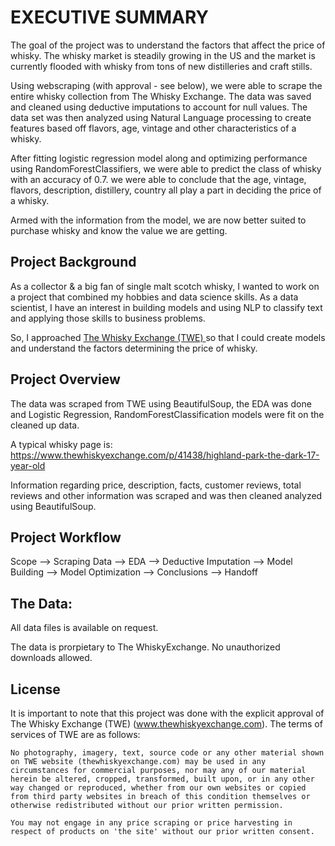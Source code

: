 # EXECUTIVE SUMMARY

The goal of the project was to understand the factors that affect the price of whisky. The whisky market is steadily growing in the US and the market is currently flooded with whisky from tons of new distilleries and craft stills. 

Using webscraping (with approval - see below), we were able to scrape the entire whisky collection from The Whisky Exchange. The data was saved and cleaned using deductive imputations to account for null values. The data set was then analyzed using Natural Language processing to create features based off flavors, age, vintage and other characteristics of a whisky.

After fitting logistic regression model along and optimizing performance using RandomForestClassifiers, we were able to predict the class of whisky with an accuracy of 0.7. we were able to conclude that the age, vintage, flavors, description, distillery, country all play a part in deciding the price of a whisky.

Armed with the information from the model, we are now better suited to purchase whisky and know the value we are getting.

## Project Background

As a collector & a big fan of single malt scotch whisky, I wanted to work on a project that combined my hobbies and data science skills. As a data scientist, I have an interest in building models and using NLP to classify text and applying those skills to business problems. 

So, I approached <a href = 'www.thewhiskyexchange.com'> The Whisky Exchange (TWE) </a> so that I could create models and understand the factors determining the price of whisky.

## Project Overview

The data was scraped from TWE using BeautifulSoup, the EDA was done and Logistic Regression, RandomForestClassification models were fit on the cleaned up data. 

A typical whisky page is: https://www.thewhiskyexchange.com/p/41438/highland-park-the-dark-17-year-old

Information regarding price, description, facts, customer reviews, total reviews and other information was scraped and was then cleaned analyzed using BeautifulSoup.

## Project Workflow

Scope --> Scraping Data --> EDA --> Deductive Imputation --> Model Building --> Model Optimization --> Conclusions --> Handoff

## The Data:

All data files is available on request.

The data is prorpietary to The WhiskyExchange. No unauthorized downloads allowed.

## License

It is important to note that this project was done with the explicit approval of The Whisky Exchange (TWE) (www.thewhiskyexchange.com). The terms of services of TWE are as follows:

````````
No photography, imagery, text, source code or any other material shown on TWE website (thewhiskyexchange.com) may be used in any circumstances for commercial purposes, nor may any of our material herein be altered, cropped, transformed, built upon, or in any other way changed or reproduced, whether from our own websites or copied from third party websites in breach of this condition themselves or otherwise redistributed without our prior written permission.

You may not engage in any price scraping or price harvesting in respect of products on 'the site' without our prior written consent.

````````

